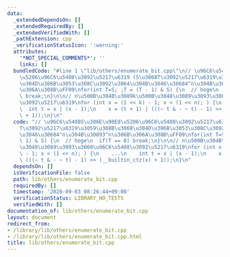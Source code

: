 ```yaml
---
data:
  _extendedDependsOn: []
  _extendedRequiredBy: []
  _extendedVerifiedWith: []
  _pathExtension: cpp
  _verificationStatusIcon: ':warning:'
  attributes:
    '*NOT_SPECIAL_COMMENTS*': ''
    links: []
  bundledCode: "#line 1 \"lib/others/enumerate_bit.cpp\"\n// \u96C6\u5408S\u306E\u90E8\
    \u5206\u96C6\u5408\u3092\u5217\u6319 (S\u3068T\u3092\u5217\u6319\u3059\u308B\u3068\
    \u304D\u306B\u3053\u308C\u3092\u3064\u304B\u3046\u30684^n\u304B\u30893^n\u306B\
    \u306A\u308B\uFF09\nfor(int T=S; ;T = (T - 1) & S) {\n  // hoge\n  if(T == 0)\
    \ break;\n}\n\n// n\u500B\u304B\u3089k\u500B\u3048\u3089\u3093\u3060\u96C6\u5408\
    \u3092\u5217\u6319\nfor (int x = (1 << k) - 1; x < (1 << n); ) {\n    ...\n  \
    \  int t = x | (x - 1);\n    x = (t + 1) | (((~ t & - ~ t) - 1) >> (__builtin_ctz(x)\
    \ + 1));\n}\n"
  code: "// \u96C6\u5408S\u306E\u90E8\u5206\u96C6\u5408\u3092\u5217\u6319 (S\u3068\
    T\u3092\u5217\u6319\u3059\u308B\u3068\u304D\u306B\u3053\u308C\u3092\u3064\u304B\
    \u3046\u30684^n\u304B\u30893^n\u306B\u306A\u308B\uFF09\nfor(int T=S; ;T = (T -\
    \ 1) & S) {\n  // hoge\n  if(T == 0) break;\n}\n\n// n\u500B\u304B\u3089k\u500B\
    \u3048\u3089\u3093\u3060\u96C6\u5408\u3092\u5217\u6319\nfor (int x = (1 << k)\
    \ - 1; x < (1 << n); ) {\n    ...\n    int t = x | (x - 1);\n    x = (t + 1) |\
    \ (((~ t & - ~ t) - 1) >> (__builtin_ctz(x) + 1));\n}\n"
  dependsOn: []
  isVerificationFile: false
  path: lib/others/enumerate_bit.cpp
  requiredBy: []
  timestamp: '2020-09-03 08:26:44+09:00'
  verificationStatus: LIBRARY_NO_TESTS
  verifiedWith: []
documentation_of: lib/others/enumerate_bit.cpp
layout: document
redirect_from:
- /library/lib/others/enumerate_bit.cpp
- /library/lib/others/enumerate_bit.cpp.html
title: lib/others/enumerate_bit.cpp
---
```


